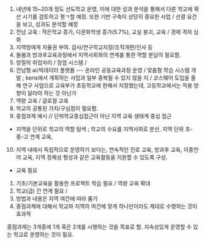 1. 내년에 15~20개 정도 선도학교 운영, 이에 대한 성과 분석을 통해서 다른 학교에 확산 시기를 검토하고 평ㄱ할 예정. 또한 기반 구축이 상당히 중요한 사업 / 선결 요건을 보고, 성과도 분석할 예정
2. 전남 교육 : 작은학교 증가, 다문화학생 증가(5.7%), 교실 붕괴, 교육 / 경제 격차 심화
3. 지역청에게 자율권 부여. 감사/연구학교지정/조직개편/인사 등
4. 돌봄과 방과후교육과정에서 지역사회와의 연계를 통한 역할 분담이 필요함.
5. 양질의 취업자리 / 창업 시스템 / 
6. 전남형 ai/빅데이터 플랫폼 --- 온라인 공동교육과정 운영 / 맞춤형 학습 시스템 개발 ; keris에서 계획하는 사업과 일부 중복될 수 있지 않을 지 / 코스웨어 도입을 올해 연구 사업으로 교육부가 초등학교에 한해서 지정했는데, 고등학교에서는 적용 방향이 달라야 하는 것 아닌가
7. 역량 교육 / 글로컬 교육 
8. 학교의 공통된 가치/구심점이 필요함.
9. 중점과제 예시 // 단위학교중심접근이 아닌 지역 교육 생태계 중심 접근
- 지역을 단위로 학교의 역할 탐색 ; 학교의 수요를 지역사회로 분산, 지역 단위 초-중-고 연계 교육, 
10. 지역 내에서 독립적으로 운영하기 보다는, 연속적인 진로 교육, 방과후 교육, 이중언어 교육, 지역 정체성 형성과 같은 교육활동을 지원할 수 있도록 구성.
- 교육 필요
1. 기초/기본교육을 활용한 프로젝트 학습 필요 / 역량 교육 확대
2. 학교(급) 간 연계 필요 /
3. 방법과 내용은 지역 여건에 따라 품기
4. 중점과제에 대해서 학교와 지역의 여건에 맞게 하나만이라도 제대로 수행하는 것이 효과적


중점과제는 3개중에 1개 혹은 2개를 시행하는 것을 목표로 함.
지속성있게 운영할 수 있는 학교로 운영하는 것이 필요.

